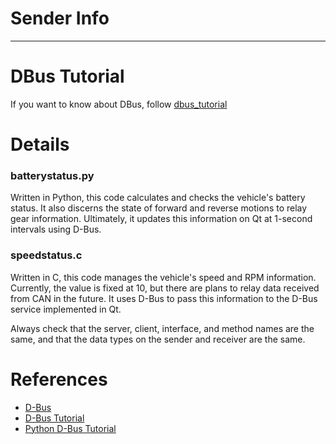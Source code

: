 # Sender Info

---

# DBus Tutorial

If you want to know about DBus, follow [dbus_tutorial](https://github.com/dongdongO/SEA-ME_Embedded/DES_Instrument-Cluster/dbus_tutorial/)

# Details

### batterystatus.py

Written in Python, this code calculates and checks the vehicle's battery status. It also discerns the state of forward and reverse motions to relay gear information. Ultimately, it updates this information on Qt at 1-second intervals using D-Bus. 

### speedstatus.c

Written in C, this code manages the vehicle's speed and RPM information. Currently, the value is fixed at 10, but there are plans to relay data received from CAN in the future. It uses D-Bus to pass this information to the D-Bus service implemented in Qt.

Always check that the server, client, interface, and method names are the same, and that the data types on the sender and receiver are the same.

# References

- [D-Bus](https://www.freedesktop.org/wiki/Software/dbus/)
- [D-Bus Tutorial](https://www.softprayog.in/programming/d-bus-tutorial)
- [Python D-Bus Tutorial](https://dbus.freedesktop.org/doc/dbus-python/)